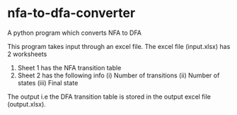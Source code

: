# nfa-to-dfa-converter
A python program which converts NFA to DFA

This program takes input through an excel file.
The excel file (input.xlsx) has 2 worksheets
1. Sheet 1 has the NFA transition table
2. Sheet 2 has the following info
    (i) Number of transitions
    (ii) Number of states
    (iii) Final state

The output i.e the DFA transition table is stored in the output excel file (output.xlsx).
